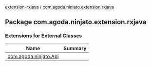 [extension-rxjava](../index.md) / [com.agoda.ninjato.extension.rxjava](./index.md)

## Package com.agoda.ninjato.extension.rxjava

### Extensions for External Classes

| Name | Summary |
|---|---|
| [com.agoda.ninjato.Api](com.agoda.ninjato.-api/index.md) |  |
